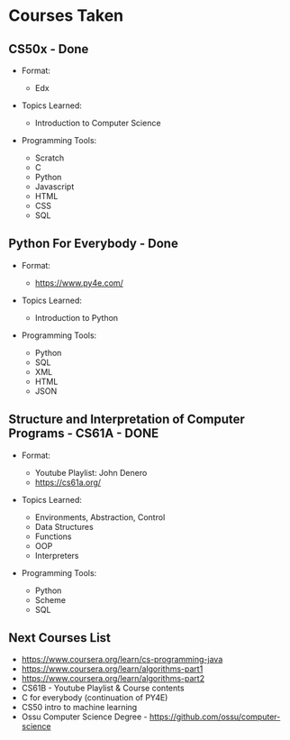 # Courses Taken

## CS50x - Done

- Format:
  - Edx

- Topics Learned:
  - Introduction to Computer Science

- Programming Tools:
  - Scratch
  - C
  - Python
  - Javascript
  - HTML
  - CSS
  - SQL

## Python For Everybody - Done

- Format:
  - <https://www.py4e.com/>

- Topics Learned:
  - Introduction to Python

- Programming Tools:
  - Python
  - SQL
  - XML
  - HTML
  - JSON

## Structure and Interpretation of Computer Programs - CS61A - DONE

- Format:
  - Youtube Playlist: John Denero
  - <https://cs61a.org/>

- Topics Learned:
  - Environments, Abstraction, Control
  - Data Structures
  - Functions
  - OOP
  - Interpreters

- Programming Tools:
  - Python
  - Scheme
  - SQL

## Next Courses List


- <https://www.coursera.org/learn/cs-programming-java>
- <https://www.coursera.org/learn/algorithms-part1>
- <https://www.coursera.org/learn/algorithms-part2>
- CS61B - Youtube Playlist & Course contents
- C for everybody (continuation of PY4E)
- CS50 intro to machine learning
- Ossu Computer Science Degree - <https://github.com/ossu/computer-science>
